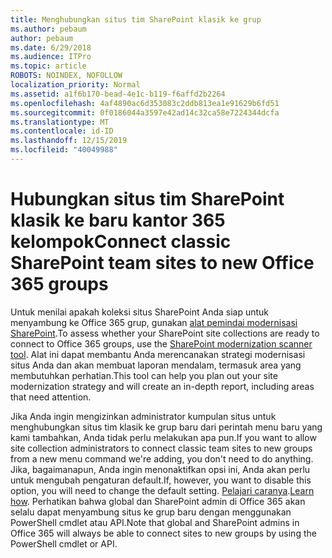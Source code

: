 ```yaml
---
title: Menghubungkan situs tim SharePoint klasik ke grup
ms.author: pebaum
author: pebaum
ms.date: 6/29/2018
ms.audience: ITPro
ms.topic: article
ROBOTS: NOINDEX, NOFOLLOW
localization_priority: Normal
ms.assetid: a1f6b170-bead-4e1c-b119-f6affd2b2264
ms.openlocfilehash: 4af4890ac6d353083c2ddb813ea1e91629b6fd51
ms.sourcegitcommit: 0f0186044a3597e42ad14c32ca58e7224344dcfa
ms.translationtype: MT
ms.contentlocale: id-ID
ms.lasthandoff: 12/15/2019
ms.locfileid: "40049988"
---
```

# <a name="connect-classic-sharepoint-team-sites-to-new-office-365-groups"></a><span data-ttu-id="d1b5f-102">Hubungkan situs tim SharePoint klasik ke baru kantor 365 kelompok</span><span class="sxs-lookup"><span data-stu-id="d1b5f-102">Connect classic SharePoint team sites to new Office 365 groups</span></span>

<span data-ttu-id="d1b5f-103">Untuk menilai apakah koleksi situs SharePoint Anda siap untuk menyambung ke Office 365 grup, gunakan [alat pemindai modernisasi SharePoint](https://go.microsoft.com/fwlink/?linkid=873066).</span><span class="sxs-lookup"><span data-stu-id="d1b5f-103">To assess whether your SharePoint site collections are ready to connect to Office 365 groups, use the [SharePoint modernization scanner tool](https://go.microsoft.com/fwlink/?linkid=873066).</span></span> <span data-ttu-id="d1b5f-104">Alat ini dapat membantu Anda merencanakan strategi modernisasi situs Anda dan akan membuat laporan mendalam, termasuk area yang membutuhkan perhatian.</span><span class="sxs-lookup"><span data-stu-id="d1b5f-104">This tool can help you plan out your site modernization strategy and will create an in-depth report, including areas that need attention.</span></span>
  
<span data-ttu-id="d1b5f-105">Jika Anda ingin mengizinkan administrator kumpulan situs untuk menghubungkan situs tim klasik ke grup baru dari perintah menu baru yang kami tambahkan, Anda tidak perlu melakukan apa pun.</span><span class="sxs-lookup"><span data-stu-id="d1b5f-105">If you want to allow site collection administrators to connect classic team sites to new groups from a new menu command we're adding, you don't need to do anything.</span></span> <span data-ttu-id="d1b5f-106">Jika, bagaimanapun, Anda ingin menonaktifkan opsi ini, Anda akan perlu untuk mengubah pengaturan default.</span><span class="sxs-lookup"><span data-stu-id="d1b5f-106">If, however, you want to disable this option, you will need to change the default setting.</span></span> <span data-ttu-id="d1b5f-107">[Pelajari caranya](https://go.microsoft.com/fwlink/?linkid=2004316).</span><span class="sxs-lookup"><span data-stu-id="d1b5f-107">[Learn how](https://go.microsoft.com/fwlink/?linkid=2004316).</span></span> <span data-ttu-id="d1b5f-108">Perhatikan bahwa global dan SharePoint admin di Office 365 akan selalu dapat menyambung situs ke grup baru dengan menggunakan PowerShell cmdlet atau API.</span><span class="sxs-lookup"><span data-stu-id="d1b5f-108">Note that global and SharePoint admins in Office 365 will always be able to connect sites to new groups by using the PowerShell cmdlet or API.</span></span>
  

